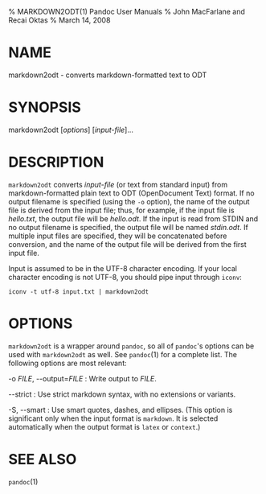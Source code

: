% MARKDOWN2ODT(1) Pandoc User Manuals
% John MacFarlane and Recai Oktas
% March 14, 2008

# NAME

markdown2odt - converts markdown-formatted text to ODT

# SYNOPSIS

markdown2odt [*options*] [*input-file*]...

# DESCRIPTION

`markdown2odt` converts *input-file* (or text from standard 
input) from markdown-formatted plain text to ODT (OpenDocument
Text) format. If no output filename is specified (using the `-o`
option), the name of the output file is derived from the input file;
thus, for example, if the input file is *hello.txt*, the output file
will be *hello.odt*. If the input is read from STDIN and no output
filename is specified, the output file will be named *stdin.odt*. If
multiple input files are specified, they will be concatenated before
conversion, and the name of the output file will be derived from the
first input file.

Input is assumed to be in the UTF-8 character encoding.  If your
local character encoding is not UTF-8, you should pipe input
through `iconv`:

    iconv -t utf-8 input.txt | markdown2odt

# OPTIONS

`markdown2odt` is a wrapper around `pandoc`, so all of
`pandoc`'s options can be used with `markdown2odt` as well.
See `pandoc`(1) for a complete list.
The following options are most relevant:

-o *FILE*, \--output=*FILE*
:   Write output to *FILE*.

\--strict
:   Use strict markdown syntax, with no extensions or variants.

-S, \--smart
:   Use smart quotes, dashes, and ellipses.  (This option is significant
    only when the input format is `markdown`.  It is selected automatically
    when the output format is `latex` or `context`.)

# SEE ALSO

`pandoc`(1)

